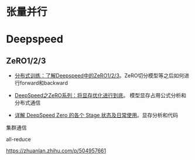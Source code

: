 # 张量并行





# Deepspeed

## ZeRO1/2/3

-  [分布式训练：了解Deepspeed中的ZeRO1/2/3](https://zerolovesea.github.io/2024/05/12/%E5%88%86%E5%B8%83%E5%BC%8F%E8%AE%AD%E7%BB%83%EF%BC%9A%E4%BA%86%E8%A7%A3Deepspeed%E4%B8%AD%E7%9A%84ZeRO1-2-3/)。ZeRO切分模型等之后如何进行forward和backward

- [DeepSpeed之ZeRO系列：将显存优化进行到底](https://basicv8vc.github.io/posts/zero/)。 模型显存占用公式分析和分布式通信
- [详解 DeepSpeed Zero 的各个 Stage 状态及日常使用](https://ckblogs.cn/posts/dl/DeepSpeed.html#%E5%BC%95%E8%A8%80)。显存分析和代码







集群通信

all-reduce

https://zhuanlan.zhihu.com/p/504957661